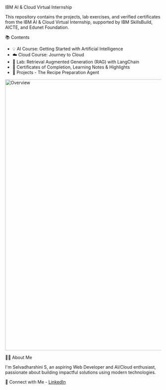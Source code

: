 IBM AI & Cloud Virtual Internship

This repository contains the projects, lab exercises, and verified certificates from the IBM AI & Cloud Virtual Internship, supported by IBM SkillsBuild, AICTE, and Edunet Foundation.

 📚 Contents

- 💡 AI Course: Getting Started with Artificial Intelligence  
- ☁️ Cloud Course: Journey to Cloud  
- 🧠 Lab: Retrieval Augmented Generation (RAG) with LangChain  
- 📜 Certificates of Completion, Learning Notes & Highlights
- 📝 Projects - The Recipe Preparation Agent
<img width="1920" height="873" alt="Overview" src="https://github.com/user-attachments/assets/4a17d9cc-8e7e-44ea-8edd-9e1578ec6182" />

👩‍💻 About Me

I'm Selvadharshini S, an aspiring Web Developer and AI/Cloud enthusiast, passionate about building impactful solutions using modern technologies.

🔗 Connect with Me - [LinkedIn](https://www.linkedin.com/in/selvadharshini-s)  

